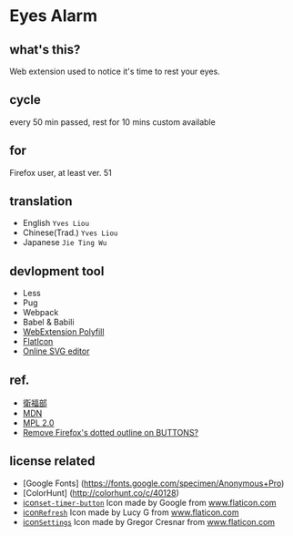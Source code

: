 # Eyes Alarm
## what's this?

Web extension used to notice it's time to rest your eyes.

## cycle

every 50 min passed, rest for 10 mins
custom available

## for

Firefox user, at least ver. 51

## translation

- English `Yves Liou`
- Chinese(Trad.) `Yves Liou`
- Japanese `Jie Ting Wu`

## devlopment tool
- Less
- Pug
- Webpack
- Babel & Babili
- [WebExtension Polyfill](https://github.com/mozilla/webextension-polyfill)
- [FlatIcon](http://www.flaticon.com/)
- [Online SVG editor](https://github.com/SVG-Edit/svgedit)

## ref.

- [衛福部](http://tinyurl.com/jxhgxt6)
- [MDN](https://developer.mozilla.org/zh-TW/)
- [MPL 2.0](https://www.openfoundry.org/tw/legal-column-list/8681-the-brief-comparison-of-mpl-11-and-mpl-20)
- [Remove Firefox's dotted outline on BUTTONS?](http://stackoverflow.com/questions/71074/how-to-remove-firefoxs-dotted-outline-on-buttons-as-well-as-links)

## license related

- [Google Fonts] (https://fonts.google.com/specimen/Anonymous+Pro)
- [ColorHunt] (http://colorhunt.co/c/40128)
- [icon`set-timer-button`](http://www.flaticon.com/free-icon/set-timer-button_61017) Icon made by Google from www.flaticon.com 
- [icon`Refresh`](http://www.flaticon.com/free-icon/refresh_118799) Icon made by Lucy G from www.flaticon.com 
- [icon`Settings`](http://www.flaticon.com/free-icon/settings_126472) Icon made by Gregor Cresnar from www.flaticon.com